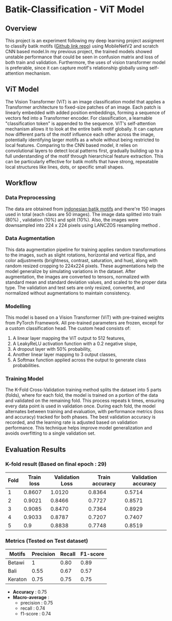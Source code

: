 # Batik-Classification - ViT Model

## Overview
This project is an experiment following my deep learning project assigment to classify batik motifs ([Github link repo](https://github.com/marvelm69/Batik-Classification)) using MobileNetV2 and scratch CNN based model.In my previous project, the trained models showed unstable performance that could be seen in confusion matrix and loss of both train and validation. Furthermore, the uses of vision transformer model is preferable, since it can capture motif's relationship globally using self-attention mechanism.

## ViT Model
The Vision Transformer (ViT) is an image classification model that applies a Transformer architecture to fixed-size patches of an image. Each patch is linearly embedded with added position embeddings, forming a sequence of vectors fed into a Transformer encoder. For classification, a learnable "classification token" is appended to the sequence.  ViT's self-attention mechanism allows it to look at the entire batik motif globally. It can capture how different parts of the motif influence each other across the image, potentially identifying larger motifs as a whole without being restricted to local features. Comparing to the CNN based model, it relies on convolutional layers to detect local patterns first, gradually building up to a full understanding of the motif through hierarchical feature extraction. This can be particularly effective for batik motifs that have strong, repeatable local structures like lines, dots, or specific small shapes.

## Workflow

### Data Preprocessing
The data are obtained from [indonesian batik motifs](https://www.kaggle.com/datasets/dionisiusdh/indonesian-batik-motifs) and there're 150 images used in total (each class are 50 images). The image data splitted into train (80%) , validation (10%) and split (10%). Also, the images were downsampled into 224 x 224 pixels using LANCZOS resampling method . 

### Data Augmentation
This data augmentation pipeline for training applies random transformations to the images, such as slight rotations, horizontal and vertical flips, and color adjustments (brightness, contrast, saturation, and hue), along with random resized cropping to 224x224 pixels. These augmentations help the model generalize by simulating variations in the dataset. After augmentation, the images are converted to tensors, normalized with standard mean and standard deviation values, and scaled to the proper data type. The validation and test sets are only resized, converted, and normalized without augmentations to maintain consistency.

### Modelling
This model is based on a Vision Transformer (ViT) with pre-trained weights from PyTorch Framework. All pre-trained parameters are frozen, except for a custom classification head. The custom head consists of:
1. A linear layer mapping the ViT output to 512 features,
2. A LeakyReLU activation function with a 0.2 negative slope,
3. A dropout layer with 50% probability,
4. Another linear layer mapping to 3 output classes,
5. A Softmax function applied across the output to generate class probabilities.

### Training Model 
The K-Fold Cross-Validation training method splits the dataset into 5 parts (folds), where for each fold, the model is trained on a portion of the data and validated on the remaining fold. This process repeats k times, ensuring every data point is used in validation once. During each fold, the model alternates between training and evaluation, with performance metrics (loss and accuracy) tracked for both phases. The best validation accuracy is recorded, and the learning rate is adjusted based on validation performance. This technique helps improve model generalization and avoids overfitting to a single validation set.

## Evaluation Results 

### K-fold result (Based on final epoch : 29)

| Fold |  Train loss | Validation Loss | Train accuracy | Validation accuracy |
|------|-------------|-----------------|----------------|---------------------|
| 1    | 0.8607      | 1.0120          | 0.8364         | 0.5714              |
| 2    | 0.9021      | 0.8466          | 0.7727         | 0.8571              |
| 3    | 0.9085      | 0.8470          | 0.7364         | 0.8929              |
| 4    | 0.9033      | 0.8787          | 0.7207         | 0.7407              |
| 5    | 0.9         | 0.8838          | 0.7748         | 0.8519              |

### Metrics (Tested on Test dataset)

| Motifs  | Precision | Recall | F1-score |
|---------|-----------|--------|----------|
| Betawi  | 1         | 0.80   | 0.89     |
| Bali    | 0.55      | 0.67   | 0.57     |
| Keraton | 0.75      | 0.75   | 0.75     |

- **Accuracy** : 0.75
- **Macro-average** :
  - precision : 0.75
  - recall : 0.74
  - f1-score : 0.74 



